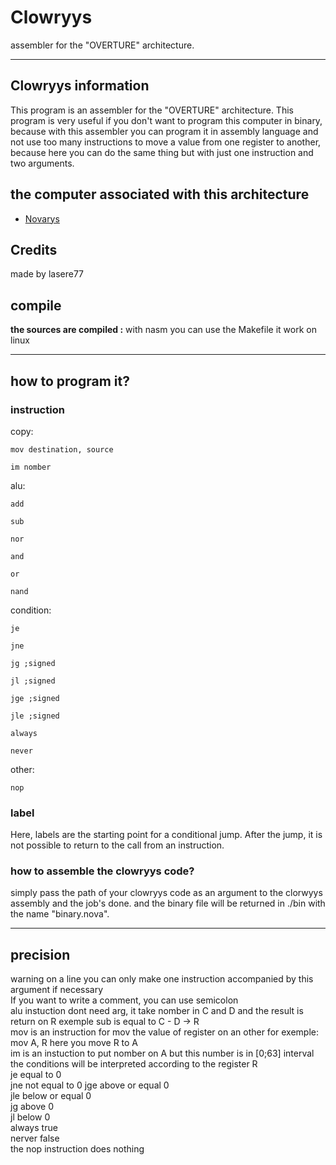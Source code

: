 # Clowryys
assembler for the "OVERTURE" architecture. 

---
## Clowryys information
This program is an assembler for the "OVERTURE" architecture.
This program is very useful if you don't want to program this computer in binary, 
because with this assembler you can program it in assembly language and not use too many instructions to move a value from one register to another,
because here you can do the same thing but with just one instruction and two arguments.

## the computer associated with this architecture
- [Novarys](https://github.com/lasere77/Novarys)

## Credits

made by lasere77 


## compile
**the sources are compiled :**
with nasm you can use the Makefile
it work on linux

---
## how to program it?

### instruction

copy:

    mov destination, source

    im nomber

alu:

    add

    sub

    nor

    and

    or 

    nand

condition:

    je

    jne 

    jg ;signed
    
    jl ;signed

    jge ;signed
    
    jle ;signed

    always

    never

other:

    nop

### label
Here, labels are the starting point for a conditional jump.
After the jump, it is not possible to return to the call from an instruction.

### how to assemble the clowryys code?
simply pass the path of your clowryys code as an argument to the clorwyys assembly and the job's done. 
and the binary file will be returned in ./bin with the name "binary.nova".

---
## precision
warning on a line you can only make one instruction accompanied by this argument if necessary  
If you want to write a comment, you can use semicolon  
alu instuction dont need arg, it take nomber in C and D and the result is return on R exemple sub is equal to C - D -> R  
mov is an instruction for mov the value of register on an other for exemple: mov A, R here you move R to A  
im is an instuction to put nomber on A but this number is in [0;63] interval  
the conditions will be interpreted according to the register R  
je equal to 0  
jne not equal to 0
jge above or equal 0  
jle below or equal 0  
jg above 0  
jl below 0  
always true  
nerver false  
the nop instruction does nothing  